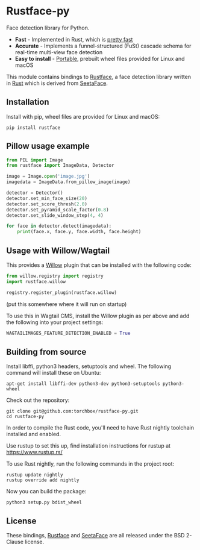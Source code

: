 # Rustface-py

Face detection library for Python.

 * **Fast** - Implemented in Rust, which is [pretty fast](https://benchmarksgame.alioth.debian.org/u64q/rust.html)
 * **Accurate** - Implements a funnel-structured (FuSt) cascade schema for real-time multi-view face detection
 * **Easy to install** - [Portable](https://www.python.org/dev/peps/pep-0513/), prebuilt wheel files provided for Linux and macOS

This module contains bindings to [Rustface](https://github.com/atomashpolskiy/rustface),
a face detection library written in [Rust](https://www.rust-lang.org/) which is derived
from [SeetaFace](https://github.com/seetaface/SeetaFaceEngine).

## Installation

Install with pip, wheel files are provided for Linux and macOS:

    pip install rustface

## Pillow usage example

```python
from PIL import Image
from rustface import ImageData, Detector

image = Image.open('image.jpg')
imagedata = ImageData.from_pillow_image(image)

detector = Detector()
detector.set_min_face_size(20)
detector.set_score_thresh(2.0)
detector.set_pyramid_scale_factor(0.8)
detector.set_slide_window_step(4, 4)

for face in detector.detect(imagedata):
    print(face.x, face.y, face.width, face.height)
```

## Usage with Willow/Wagtail

This provides a [Willow](https://github.com/wagtail/Willow) plugin that can be installed with the following code:

```python
from willow.registry import registry
import rustface.willow

registry.register_plugin(rustface.willow)
```

(put this somewhere where it will run on startup)

To use this in Wagtail CMS, install the Willow plugin as per above and add the following into your project settings:

```python
WAGTAILIMAGES_FEATURE_DETECTION_ENABLED = True
```

## Building from source

Install libffi, python3 headers, setuptools and wheel. The following command will install these on Ubuntu:

    apt-get install libffi-dev python3-dev python3-setuptools python3-wheel

Check out the repository:

    git clone git@github.com:torchbox/rustface-py.git
    cd rustface-py

In order to compile the Rust code, you'll need to have Rust nightly toolchain installed and enabled.

Use rustup to set this up, find installation instructions for rustup at https://www.rustup.rs/

To use Rust nightly, run the following commands in the project root:

    rustup update nightly
    rustup override add nightly

Now you can build the package:

    python3 setup.py bdist_wheel

## License

These bindings, [Rustface](https://github.com/atomashpolskiy/rustface/blob/master/LICENSE) and [SeetaFace](https://github.com/seetaface/SeetaFaceEngine/blob/master/LICENSE) are all released under the BSD 2-Clause license.
